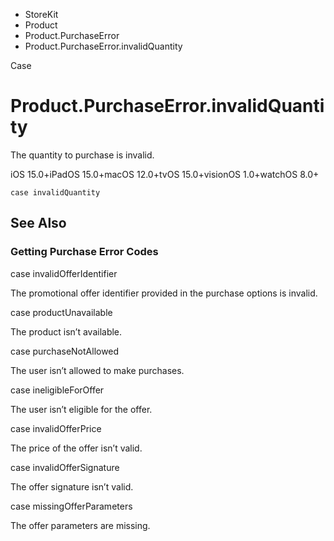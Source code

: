 

- StoreKit
- Product
- Product.PurchaseError
-  Product.PurchaseError.invalidQuantity 

Case

# Product.PurchaseError.invalidQuantity

The quantity to purchase is invalid.

iOS 15.0+iPadOS 15.0+macOS 12.0+tvOS 15.0+visionOS 1.0+watchOS 8.0+

``` source
case invalidQuantity
```

## See Also

### Getting Purchase Error Codes

case invalidOfferIdentifier

The promotional offer identifier provided in the purchase options is invalid.

case productUnavailable

The product isn’t available.

case purchaseNotAllowed

The user isn’t allowed to make purchases.

case ineligibleForOffer

The user isn’t eligible for the offer.

case invalidOfferPrice

The price of the offer isn’t valid.

case invalidOfferSignature

The offer signature isn’t valid.

case missingOfferParameters

The offer parameters are missing.

